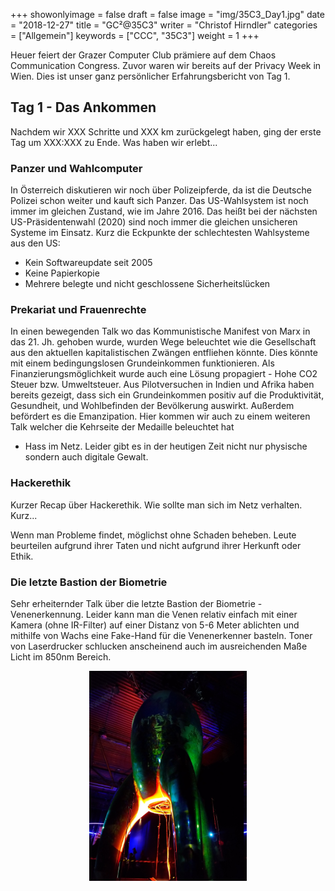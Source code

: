 +++
showonlyimage = false
draft = false
image = "img/35C3_Day1.jpg"
date = "2018-12-27"
title = "GC²@35C3"
writer = "Christof Hirndler"
categories = ["Allgemein"]
keywords = ["CCC", "35C3"]
weight = 1
+++

Heuer feiert der Grazer Computer Club prämiere auf dem Chaos Communication
Congress. Zuvor waren wir bereits auf der Privacy Week in Wien.
Dies ist unser ganz persönlicher Erfahrungsbericht von Tag 1.
<!--more-->

## Tag 1 - Das Ankommen ##

Nachdem wir XXX Schritte und XXX km zurückgelegt haben, ging der erste Tag
um XXX:XXX zu Ende. Was haben wir erlebt...

### Panzer und Wahlcomputer ###

In Österreich diskutieren wir noch über Polizeipferde, da ist die Deutsche
Polizei schon weiter und kauft sich Panzer. Das US-Wahlsystem ist noch immer im
gleichen Zustand, wie im Jahre 2016. Das heißt bei der nächsten
US-Präsidentenwahl (2020) sind noch immer die gleichen unsicheren Systeme im 
Einsatz. Kurz die Eckpunkte der schlechtesten Wahlsysteme aus den US:

* Kein Softwareupdate seit 2005
* Keine Papierkopie
* Mehrere belegte und nicht geschlossene Sicherheitslücken

### Prekariat und Frauenrechte ###

In einen bewegenden Talk wo das Kommunistische Manifest von Marx in das 21. Jh.
gehoben wurde, wurden Wege beleuchtet wie die Gesellschaft aus den aktuellen
kapitalistischen Zwängen entfliehen könnte. Dies könnte mit einem
bedingungslosen Grundeinkommen funktionieren. Als Finanzierungsmöglichkeit
wurde auch eine Lösung propagiert - Hohe CO2 Steuer bzw. Umweltsteuer. Aus
Pilotversuchen in Indien und Afrika haben bereits gezeigt, dass sich ein
Grundeinkommen positiv auf die Produktivität, Gesundheit, und Wohlbefinden der
Bevölkerung auswirkt. Außerdem befördert es die Emanzipation. Hier kommen wir
auch zu einem weiteren Talk welcher die Kehrseite der Medaille beleuchtet hat 
- Hass im Netz. Leider gibt es in der heutigen Zeit nicht nur physische sondern
auch digitale Gewalt.

### Hackerethik ###

Kurzer Recap über Hackerethik. Wie sollte man sich im Netz verhalten. Kurz...

Wenn man Probleme findet, möglichst ohne Schaden beheben. Leute beurteilen 
aufgrund ihrer Taten und nicht aufgrund ihrer Herkunft oder Ethik.

### Die letzte Bastion der Biometrie ###

Sehr erheiternder Talk über die letzte Bastion der Biometrie - Venenerkennung.
Leider kann man die Venen relativ einfach mit einer Kamera (ohne IR-Filter) auf 
einer Distanz von 5-6 Meter ablichten und mithilfe von Wachs eine Fake-Hand für 
die Venenerkenner basteln. Toner von Laserdrucker schlucken anscheinend auch 
im ausreichenden Maße Licht im 850nm Bereich.

<center>
<img src="../../img/35C3_Day1_detail.jpg" alt="Rocket" width="50%"></img>
</center>
